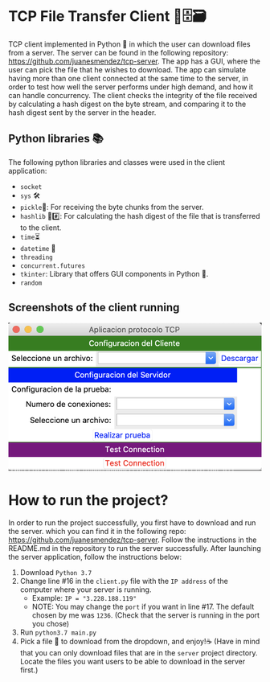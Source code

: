 # TCP File Transfer Client 📂🗄🗃
TCP client implemented in Python 🐍 in which the user can download files from a server. The server can be found in the following repository: https://github.com/juanesmendez/tcp-server. The app has a GUI, where the user can pick the file that he wishes to download. The app can simulate having more than one client connected at the same time to the server, in order to test how well the server performs under high demand, and how it can handle concurrency. The client checks the integrity of the file received by calculating a hash digest on the byte stream, and comparing it to the hash digest sent by the server in the header.

## Python libraries 📚

The following python libraries and classes were used in the client application:
- `socket`
- `sys` 🛠
- `pickle`🥒: For receiving the byte chunks from the server.
- `hashlib` 🔑#️⃣: For calculating the hash digest of the file that is transferred to the client.
- `time`⏳
- `datetime` 📆
- `threading`
- `concurrent.futures`
- `tkinter`: Library that offers GUI components in Python 🐍.
- `random` 

## Screenshots of the client running

![Client GUI](wiki-images/image-1.png)

# How to run the project?

In order to run the project successfully, you first have to download and run the server. which you can find it in the following repo: https://github.com/juanesmendez/tcp-server. Follow the instructions in the README.md in the repository to run the server successfully. After launching the server application, follow the instructions below:

1. Download `Python 3.7`
2. Change line #16 in the `client.py` file with the `IP address` of the computer where your server is running.
    - Example: `IP = "3.228.188.119"`
    - NOTE: You may change the `port` if you want in line #17. The default chosen by me was `1236`. (Check that the server is running in the port you chose)
3. Run `python3.7 main.py`
4. Pick a file 📁 to download from the dropdown, and enjoy!☕️ (Have in mind that you can only download files that are in the `server` project directory. Locate the files you want users to be able to download in the server first.) 

